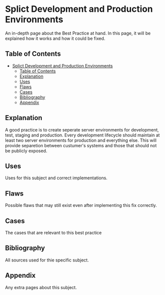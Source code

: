 # Splict Development and Production Environments

An in-depth page about the Best Practice at hand. In this page, it will be explained how it works and how it could be fixed. 

## Table of Contents
- [Splict Development and Production Environments](#splict-development-and-production-environments)
  - [Table of Contents](#table-of-contents)
  - [Explanation](#explanation)
  - [Uses](#uses)
  - [Flaws](#flaws)
  - [Cases](#cases)
  - [Bibliography](#bibliography)
  - [Appendix](#appendix)

## Explanation 
A good practice is to create seperate server environments for development, test, staging and production. Every development lifecycle should maintain at least two server environments for production and everything else. This will provide separetion between custumer's systems and those that should not be publicly exposed.

## Uses
Uses for this subject and correct implementations. 

## Flaws
Possible flaws that may still exist even after implementing this fix correctly.

## Cases
The cases that are relevant to this best practice

## Bibliography
All sources used for thie specific subject. 

## Appendix
Any extra pages about this subject.
